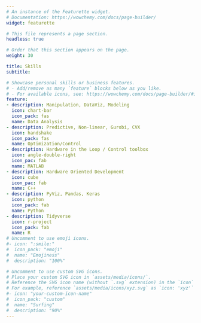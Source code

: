 ```yaml
---
# An instance of the Featurette widget.
# Documentation: https://wowchemy.com/docs/page-builder/
widget: featurette

# This file represents a page section.
headless: true

# Order that this section appears on the page.
weight: 30

title: Skills
subtitle:

# Showcase personal skills or business features.
# - Add/remove as many `feature` blocks below as you like.
# - For available icons, see: https://wowchemy.com/docs/page-builder/#icons
feature:
- description: Manipulation, DataViz, Modeling
  icon: chart-bar
  icon_pack: fas
  name: Data Analysis
- description: Predictive, Non-linear, Gurobi, CVX
  icon: handshake
  icon_pack: fas
  name: Optimization/Control
- description: Hardware in the Loop / Control toolbox
  icon: angle-double-right
  icon_pac: fab
  name: MATLAB
- description: Hardware Oriented Development
  icon: cube
  icon_pac: fab
  name: C++
- description: PyViz, Pandas, Keras
  icon: python
  icon_pack: fab
  name: Python
- description: Tidyverse
  icon: r-project
  icon_pack: fab
  name: R
# Uncomment to use emoji icons.
#- icon: ":smile:"
#  icon_pack: "emoji"
#  name: "Emojiness"
#  description: "100%"

# Uncomment to use custom SVG icons.
# Place your custom SVG icon in `assets/media/icons/`.
# Reference the SVG icon name (without `.svg` extension) in the `icon` field.
# For example, reference `assets/media/icons/xyz.svg` as `icon: 'xyz'`
#- icon: "your-custom-icon-name"
#  icon_pack: "custom"
#  name: "Surfing"
#  description: "90%"
---
```

